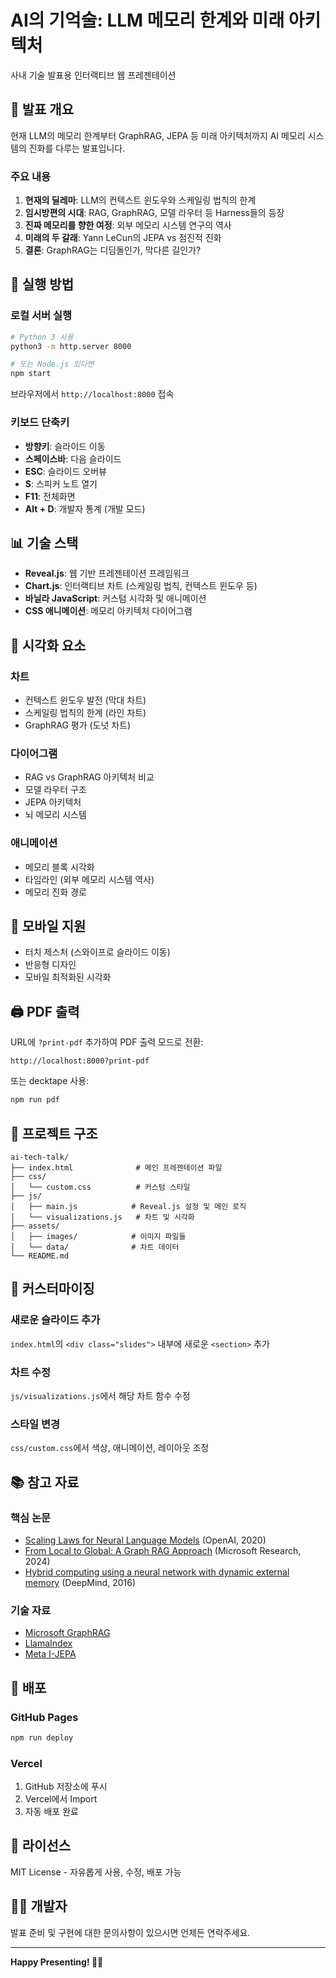 # AI의 기억술: LLM 메모리 한계와 미래 아키텍처

사내 기술 발표용 인터랙티브 웹 프레젠테이션

## 🎯 발표 개요

현재 LLM의 메모리 한계부터 GraphRAG, JEPA 등 미래 아키텍처까지 AI 메모리 시스템의 진화를 다루는 발표입니다.

### 주요 내용
1. **현재의 딜레마**: LLM의 컨텍스트 윈도우와 스케일링 법칙의 한계
2. **임시방편의 시대**: RAG, GraphRAG, 모델 라우터 등 Harness들의 등장
3. **진짜 메모리를 향한 여정**: 외부 메모리 시스템 연구의 역사
4. **미래의 두 갈래**: Yann LeCun의 JEPA vs 점진적 진화
5. **결론**: GraphRAG는 디딤돌인가, 막다른 길인가?

## 🚀 실행 방법

### 로컬 서버 실행
```bash
# Python 3 사용
python3 -m http.server 8000

# 또는 Node.js 있다면
npm start
```

브라우저에서 `http://localhost:8000` 접속

### 키보드 단축키
- **방향키**: 슬라이드 이동
- **스페이스바**: 다음 슬라이드
- **ESC**: 슬라이드 오버뷰
- **S**: 스피커 노트 열기
- **F11**: 전체화면
- **Alt + D**: 개발자 통계 (개발 모드)

## 📊 기술 스택

- **Reveal.js**: 웹 기반 프레젠테이션 프레임워크
- **Chart.js**: 인터랙티브 차트 (스케일링 법칙, 컨텍스트 윈도우 등)
- **바닐라 JavaScript**: 커스텀 시각화 및 애니메이션
- **CSS 애니메이션**: 메모리 아키텍처 다이어그램

## 🎨 시각화 요소

### 차트
- 컨텍스트 윈도우 발전 (막대 차트)
- 스케일링 법칙의 한계 (라인 차트)
- GraphRAG 평가 (도넛 차트)

### 다이어그램
- RAG vs GraphRAG 아키텍처 비교
- 모델 라우터 구조
- JEPA 아키텍처
- 뇌 메모리 시스템

### 애니메이션
- 메모리 블록 시각화
- 타임라인 (외부 메모리 시스템 역사)
- 메모리 진화 경로

## 📱 모바일 지원

- 터치 제스처 (스와이프로 슬라이드 이동)
- 반응형 디자인
- 모바일 최적화된 시각화

## 🖨️ PDF 출력

URL에 `?print-pdf` 추가하여 PDF 출력 모드로 전환:
```
http://localhost:8000?print-pdf
```

또는 decktape 사용:
```bash
npm run pdf
```

## 📂 프로젝트 구조

```
ai-tech-talk/
├── index.html              # 메인 프레젠테이션 파일
├── css/
│   └── custom.css          # 커스텀 스타일
├── js/
│   ├── main.js            # Reveal.js 설정 및 메인 로직
│   └── visualizations.js   # 차트 및 시각화
├── assets/
│   ├── images/            # 이미지 파일들
│   └── data/              # 차트 데이터
└── README.md
```

## 🔧 커스터마이징

### 새로운 슬라이드 추가
`index.html`의 `<div class="slides">` 내부에 새로운 `<section>` 추가

### 차트 수정
`js/visualizations.js`에서 해당 차트 함수 수정

### 스타일 변경
`css/custom.css`에서 색상, 애니메이션, 레이아웃 조정

## 📚 참고 자료

### 핵심 논문
- [Scaling Laws for Neural Language Models](https://arxiv.org/abs/2001.08361) (OpenAI, 2020)
- [From Local to Global: A Graph RAG Approach](https://arxiv.org/abs/2404.16130) (Microsoft Research, 2024)
- [Hybrid computing using a neural network with dynamic external memory](https://www.nature.com/articles/nature20101) (DeepMind, 2016)

### 기술 자료
- [Microsoft GraphRAG](https://github.com/microsoft/graphrag)
- [LlamaIndex](https://www.llamaindex.ai/)
- [Meta I-JEPA](https://ai.meta.com/blog/i-jepa/)

## 🚀 배포

### GitHub Pages
```bash
npm run deploy
```

### Vercel
1. GitHub 저장소에 푸시
2. Vercel에서 Import
3. 자동 배포 완료

## 📝 라이선스

MIT License - 자유롭게 사용, 수정, 배포 가능

## 👨‍💻 개발자

발표 준비 및 구현에 대한 문의사항이 있으시면 언제든 연락주세요.

---

**Happy Presenting! 🎤✨**
